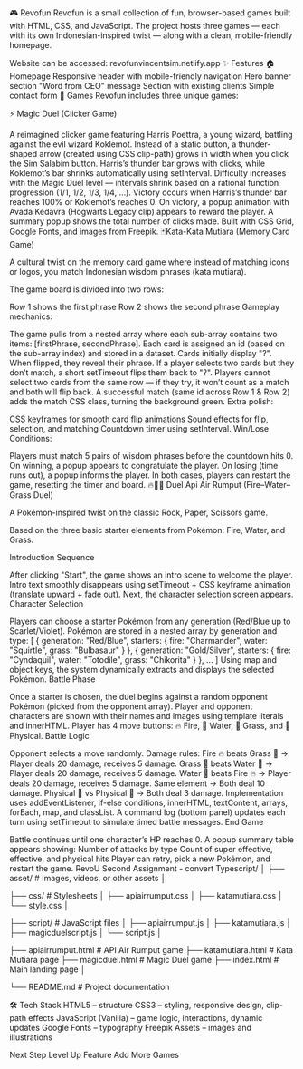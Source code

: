 🎮 Revofun
Revofun is a small collection of fun, browser-based games built with HTML, CSS, and JavaScript.
The project hosts three games — each with its own Indonesian-inspired twist — along with a clean, mobile-friendly homepage.

Website can be accessed: revofunvincentsim.netlify.app
✨ Features
🏠 Homepage
Responsive header with mobile-friendly navigation
Hero banner section
"Word from CEO" message
Section with existing clients
Simple contact form
🎲 Games
Revofun includes three unique games:

⚡ Magic Duel (Clicker Game)

A reimagined clicker game featuring Harris Poettra, a young wizard, battling against the evil wizard Koklemot.
Instead of a static button, a thunder-shaped arrow (created using CSS clip-path) grows in width when you click the Sim Salabim button.
Harris’s thunder bar grows with clicks, while Koklemot’s bar shrinks automatically using setInterval.
Difficulty increases with the Magic Duel level — intervals shrink based on a rational function progression (1/1, 1/2, 1/3, 1/4, ...).
Victory occurs when Harris’s thunder bar reaches 100% or Koklemot’s reaches 0.
On victory, a popup animation with Avada Kedavra (Hogwarts Legacy clip) appears to reward the player.
A summary popup shows the total number of clicks made.
Built with CSS Grid, Google Fonts, and images from Freepik.
🃏Kata-Kata Mutiara (Memory Card Game)

A cultural twist on the memory card game where instead of matching icons or logos, you match Indonesian wisdom phrases (kata mutiara).

The game board is divided into two rows:

Row 1 shows the first phrase
Row 2 shows the second phrase
Gameplay mechanics:

The game pulls from a nested array where each sub-array contains two items: [firstPhrase, secondPhrase].
Each card is assigned an id (based on the sub-array index) and stored in a dataset.
Cards initially display "?". When flipped, they reveal their phrase.
If a player selects two cards but they don’t match, a short setTimeout flips them back to "?".
Players cannot select two cards from the same row — if they try, it won’t count as a match and both will flip back.
A successful match (same id across Row 1 & Row 2) adds the match CSS class, turning the background green.
Extra polish:

CSS keyframes for smooth card flip animations
Sound effects for flip, selection, and matching
Countdown timer using setInterval.
Win/Lose Conditions:

Players must match 5 pairs of wisdom phrases before the countdown hits 0.
On winning, a popup appears to congratulate the player.
On losing (time runs out), a popup informs the player.
In both cases, players can restart the game, resetting the timer and board.
🔥🌊🌱 Duel Api Air Rumput (Fire–Water–Grass Duel)

A Pokémon-inspired twist on the classic Rock, Paper, Scissors game.

Based on the three basic starter elements from Pokémon: Fire, Water, and Grass.

Introduction Sequence

After clicking "Start", the game shows an intro scene to welcome the player.
Intro text smoothly disappears using setTimeout + CSS keyframe animation (translate upward + fade out).
Next, the character selection screen appears.
Character Selection

Players can choose a starter Pokémon from any generation (Red/Blue up to Scarlet/Violet).
Pokémon are stored in a nested array by generation and type:
[
  { generation: "Red/Blue", starters: { fire: "Charmander", water: "Squirtle", grass: "Bulbasaur" } },
  { generation: "Gold/Silver", starters: { fire: "Cyndaquil", water: "Totodile", grass: "Chikorita" } },
  ...
]
Using map and object keys, the system dynamically extracts and displays the selected Pokémon.
Battle Phase

Once a starter is chosen, the duel begins against a random opponent Pokémon (picked from the opponent array).
Player and opponent characters are shown with their names and images using template literals and innerHTML.
Player has 4 move buttons: 🔥 Fire, 🌊 Water, 🌱 Grass, and 👊 Physical.
Battle Logic

Opponent selects a move randomly.
Damage rules:
Fire 🔥 beats Grass 🌱 → Player deals 20 damage, receives 5 damage.
Grass 🌱 beats Water 🌊 → Player deals 20 damage, receives 5 damage.
Water 🌊 beats Fire 🔥 → Player deals 20 damage, receives 5 damage.
Same element → Both deal 10 damage.
Physical 👊 vs Physical 👊 → Both deal 3 damage.
Implementation uses addEventListener, if-else conditions, innerHTML, textContent, arrays, forEach, map, and classList.
A command log (bottom panel) updates each turn using setTimeout to simulate timed battle messages.
End Game

Battle continues until one character’s HP reaches 0.
A popup summary table appears showing:
Number of attacks by type
Count of super effective, effective, and physical hits
Player can retry, pick a new Pokémon, and restart the game.
RevoU Second Assignment - convert Typescript/ │ 
├── asset/ # Images, videos, or other assets │

├── css/ # Stylesheets │ 
├── apiairrumput.css │ 
├── katamutiara.css │ 
└── style.css │ 

├── script/ # JavaScript files │ 
├── apiairrumput.js │ 
├── katamutiara.js │ 
├── magicduelscript.js │ 
└── script.js │ 

├── apiairrumput.html # API Air Rumput game 
├── katamutiara.html # Kata Mutiara page 
├── magicduel.html # Magic Duel game 
├── index.html # Main landing page │ 

└── README.md # Project documentation

🛠️ Tech Stack
HTML5 – structure
CSS3 – styling, responsive design, clip-path effects
JavaScript (Vanilla) – game logic, interactions, dynamic updates
Google Fonts – typography
Freepik Assets – images and illustrations

Next Step
Level Up Feature
Add More Games
